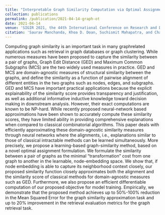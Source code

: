 ```yaml
---
title: "Interpretable Graph Similarity Computation via Optimal Assignment of Stacked GCN Layers"
collection: publications
permalink: /publication/2021-04-14-graph-ot
date: 2021-04-14
venue: 'SIGIR 2021, the 44th International Conference on Research and Development in Information Retrieval'
citation: 'Saurav Manchanda, Khoa D. Doan, Suchismit Mahapatra, and Chandan K. Reddy. 2021. Interpretable Graph Similarity Computation via Optimal Assignment of Stacked GCN Layers. In Proceedings of the 44th International ACM SIGIR Conference on Research and Development in Information Retrieval (SIGIR ’21), July 11–15, 2021, Virtual Event, Canada.ACM, New York, NY, USA, 10 pages. https://doi.org/10.1145/3404835.34629601.'
---
```

Computing graph similarity is an important task in many graphrelated applications such as retrieval in graph databases or graph clustering. While numerous measures have been proposed to capture the similarity between a pair of graphs, Graph Edit Distance (GED) and Maximum Common Subgraphs (MCS) are the two widely
used measures in practice. GED and MCS are domain-agnostic measures of structural similarity between the graphs, and define the similarity as a function of pairwise alignment of different entities in the two graphs such as nodes, edges, and subgraphs. GED and MCS have important practical applications because the explicit explainability of the similarity score provides transparency and justification, as well as additional informative inductive knowledge toward decision making in downstream analysis. However, their
exact computations are known to be NP-hard. While recently proposed neural-network based approximations have been shown to accurately compute these similarity scores, they have limited ability in providing comprehensive explanations when compared to classical combinatorial algorithms. This paper deals with efficiently approximating these domain-agnostic similarity measures through neural networks where the alignments, i.e., explanations similar to those of classical intractable methods can be learned simultaneously. More precisely, we propose a learning-based graph-similarity method, based on a novel optimal assignment formulation. We formulate the similarity between a pair of graphs as the minimal
“transformation” cost from one graph to another in the learnable, node-embedding space. We show that, if node embedding is able to capture its neighborhood context closely, our proposed similarity function closely approximates both the alignment and the similarity score of classical methods for domain-agnostic measures such as GED. Furthermore, we also propose an efficient differentiable computation of our proposed objective for model training. Empirically, we demonstrate that the proposed method achieves up to 50%-100% reduction in the Mean Squared Error for the graph similarity approximation task and up to 20% improvement in the retrieval evaluation metrics for the graph retrieval task.
